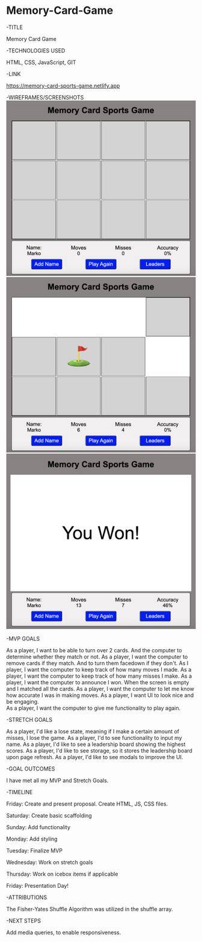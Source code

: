 # Memory-Card-Game

-TITLE

Memory Card Game


-TECHNOLOGIES USED

HTML, CSS, JavaScript, GIT


-LINK

https://memory-card-sports-game.netlify.app

-WIREFRAMES/SCREENSHOTS
![Alt text](images/Home-Screen.png)
![Alt text](images/Game-Play.png)
![Alt text](images/Win-State.png)


-MVP GOALS

As a player, I want to be able to turn over 2 cards. And the computer to determine whether they match or not.
As a player, I want the computer to remove cards if they match.  And to turn them facedown if they don't.
As I player, I want the computer to keep track of how many moves I made.
As a player, I want the computer to keep track of how many misses I make.
As a player, I want the computer to announce I won.  When the screen is empty and I matched all the cards.
As a player, I want the computer to let me know how accurate I was in making moves.
As a player, I want UI to look nice and be engaging.  
As a player, I want the computer to give me functionality to play again.  


-STRETCH GOALS

As a player, I'd like a lose state, meaning if I make a certain amount of misses, I lose the game.
As a player, I'd to see functionality to input my name.
As a player, I'd like to see a leadership board showing the highest scores.
As a player, I'd like to see storage, so it stores the leadership board upon page refresh.
As a player, I'd like to see modals to improve the UI.


-GOAL OUTCOMES

I have met all my MVP and Stretch Goals.


-TIMELINE

Friday:
Create and present proposal.  Create HTML, JS, CSS files.

Saturday:
Create basic scaffolding

Sunday:
Add functionality

Monday:
Add styling

Tuesday:
Finalize MVP

Wednesday:
Work on stretch goals

Thursday:
Work on icebox items if applicable

Friday:
Presentation Day!


-ATTRIBUTIONS

The Fisher-Yates Shuffle Algorithm was utilized in the shuffle array.


-NEXT STEPS

Add media queries, to enable responsiveness.






